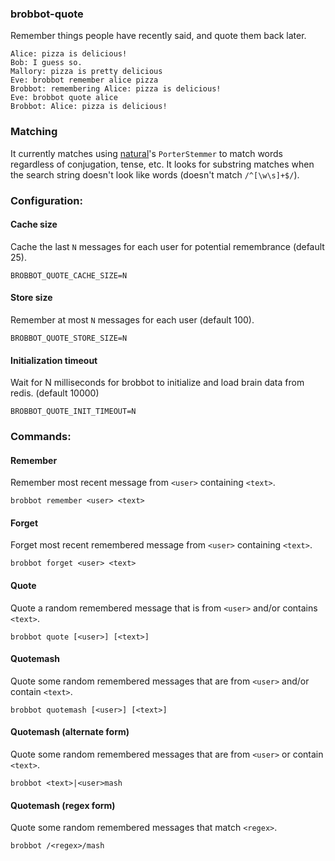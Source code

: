 ### brobbot-quote

Remember things people have recently said, and quote them back later.

```
Alice: pizza is delicious!
Bob: I guess so.
Mallory: pizza is pretty delicious
Eve: brobbot remember alice pizza
Brobbot: remembering Alice: pizza is delicious!
Eve: brobbot quote alice
Brobbot: Alice: pizza is delicious!
```

### Matching

It currently matches using [natural](https://github.com/NaturalNode/natural)'s `PorterStemmer` to match words regardless of conjugation, tense, etc.
It looks for substring matches when the search string doesn't look like words (doesn't match `/^[\w\s]+$/`).

### Configuration:

#### Cache size

Cache the last `N` messages for each user for potential remembrance (default 25).

```
BROBBOT_QUOTE_CACHE_SIZE=N
```

#### Store size

Remember at most `N` messages for each user (default 100).

```
BROBBOT_QUOTE_STORE_SIZE=N
```

#### Initialization timeout

Wait for N milliseconds for brobbot to initialize and load brain data from redis. (default 10000)

```
BROBBOT_QUOTE_INIT_TIMEOUT=N
```

### Commands:

#### Remember

Remember most recent message from `<user>` containing `<text>`.

```
brobbot remember <user> <text>
```

#### Forget

Forget most recent remembered message from `<user>` containing `<text>`.

```
brobbot forget <user> <text>
```

#### Quote

Quote a random remembered message that is from `<user>` and/or contains `<text>`.

```
brobbot quote [<user>] [<text>]
```

#### Quotemash

Quote some random remembered messages that are from `<user>` and/or contain `<text>`.

```
brobbot quotemash [<user>] [<text>]
```

#### Quotemash (alternate form)

Quote some random remembered messages that are from `<user>` or contain `<text>`.

```
brobbot <text>|<user>mash
```

#### Quotemash (regex form)

Quote some random remembered messages that match `<regex>`.

```
brobbot /<regex>/mash
```
